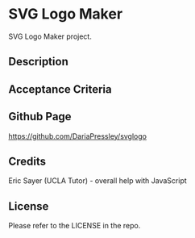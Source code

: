 # SVG Logo Maker
SVG Logo Maker project.

## Description



## Acceptance Criteria



## Github Page

https://github.com/DariaPressley/svglogo

## Credits

Eric Sayer (UCLA Tutor) - overall help with JavaScript

## License

Please refer to the LICENSE in the repo.

